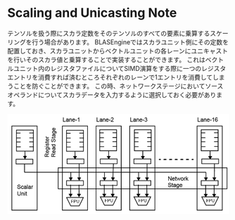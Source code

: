 # Scaling and Unicasting Note

テンソルを扱う際にスカラ定数をそのテンソルのすべての要素に乗算するスケーリングを行う場合があります。
BLASEngineではスカラユニット側にその定数を配置しておき、スカラユニットからベクトルユニットの各レーンにユニキャストを行いそのスカラ値と乗算することで実装することができます。
これはベクトルユニット内のレジスタファイルについてSIMD演算をする際に一つのレジスタエントリを消費すれば済むところそれぞれのレーンで1エントリを消費してしまうことを防ぐことができます。
この時、ネットワークステージにおいてソースオペランドについてスカラデータを入力するように選択しておく必要があります。

<div align="center">
  <img src="https://github.com/IAMAl/BLASEngine/blob/main/notes/ExecConcept/figures/TPU_Unicast.png"
       alt="Transposition"
       title="Unicasting from Scalar Unit"
       width="650px"
  />
</div>